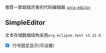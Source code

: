 推荐一款超级厉害的代码编辑器 [`sora-editor`](https://github.com/Rosemoe/sora-editor)  
## SimpleEditor
文本存储数据结构采用```org.eclipse.text v3.12.0```  
- [x] 行号固定显示(可设置)
